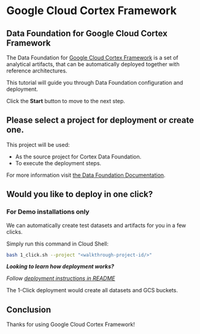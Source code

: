 # Google Cloud Cortex Framework
<walkthrough-tutorial-duration duration="30min"></walkthrough-tutorial-duration>

## Data Foundation for Google Cloud Cortex Framework
The Data Foundation for [Google Cloud Cortex Framework](https://cloud.google.com/solutions/cortex) is a set of analytical artifacts, that can be automatically deployed together with reference architectures.

This tutorial will guide you through Data Foundation configuration and deployment.

Click the **Start** button to move to the next step.

## Please select a project for deployment or create one.

This project will be used:
-   As the source project for Cortex Data Foundation.
-   To execute the deployment steps.

For more information visit [the Data Foundation Documentation](https://github.com/GoogleCloudPlatform/cortex-data-foundation#gather-the-parameters-for-deployment).

<walkthrough-project-setup billing="true"></walkthrough-project-setup>

## Would you like to deploy in one click?

### **For Demo installations only**

We can automatically create test datasets and artifacts for you in a few clicks.

Simply run this command in Cloud Shell:

```bash
bash 1_click.sh --project "<walkthrough-project-id/>"
```

*__Looking to learn how deployment works?__*

*Follow [deployment instructions in README](https://github.com/GoogleCloudPlatform/cortex-data-foundation/blob/main/README.md)*

<walkthrough-footnote>The 1-Click deployment would create all datasets and GCS buckets. </walkthrough-footnote>

## Conclusion

Thanks for using Google Cloud Cortex Framework!

<walkthrough-conclusion-trophy></walkthrough-conclusion-trophy>
